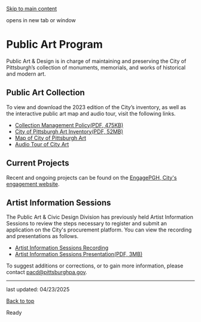[Skip to main content](https://www.pittsburghpa.gov/Business-Development/City-Planning/Public-Art#main-content)

opens in new tab or window

# Public Art Program

Public Art & Design is in charge of maintaining and preserving the City of Pittsburgh’s collection of monuments, memorials, and works of historical and modern art.

## Public Art Collection

To view and download the 2023 edition of the City’s inventory, as well as the interactive public art map and audio tour, visit the following links.

- [Collection Management Policy(PDF, 475KB)](https://www.pittsburghpa.gov/files/assets/city/v/1/dcp/documents/20379_city_of_pittsburgh_public_art_policy_-_final_-_update_-_2-1-23.pdf)
- [City of Pittsburgh Art Inventory(PDF, 52MB)](https://www.pittsburghpa.gov/files/assets/city/v/1/dcp/documents/20117_2023_city_of_pittsburgh_public_art__memorial_inventory.pdf)
- [Map of City of Pittsburgh Art](https://pittsburghpa.maps.arcgis.com/apps/webappviewer/index.html?id=0e722020832a43afac1e28674bf4791e)
- [Audio Tour of City Art](https://pittsburghpa.maps.arcgis.com/apps/MapSeries/index.html?appid=34da9e7603c249278ba383686ed3e111)

## Current Projects

Recent and ongoing projects can be found on the [EngagePGH, City's engagement website](https://engage.pittsburghpa.gov/public-art-hub "Link to EngagePGH website").

## Artist Information Sessions

The Public Art & Civic Design Division has previously held Artist Information Sessions to review the steps necessary to register and submit an application on the City's procurement platform. You can view the recording and presentations as follows.

- [Artist Information Sessions Recording](https://youtu.be/_mAjCC9EUuk)
- [Artist Information Sessions Presentation(PDF, 3MB)](https://www.pittsburghpa.gov/files/assets/city/v/1/dcp/documents/17024_artist_info_session_jan_22.pdf)

To suggest additions or corrections, or to gain more information, please contact [pacd@pittsburghpa.gov](mailto:pacd@pittsburghpa.gov).

* * *

last updated: 04/23/2025

[Back to top](https://www.pittsburghpa.gov/Business-Development/City-Planning/Public-Art#body-top)

Ready
